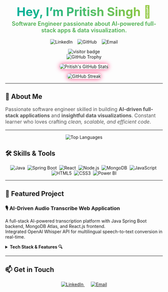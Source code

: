 <h1 align="center" style="font-weight: 700; font-size: 2.4rem; margin-bottom: 5px;">
  <span style="background: linear-gradient(90deg, #00b09b, #96c93d); -webkit-background-clip: text; -webkit-text-fill-color: transparent;">
    Hey, I’m Pritish Singh 👋
  </span>
</h1>

<p align="center" style="font-size: 18px; font-weight: 600; color: #4CAF50; margin-top: 0;">
  Software Engineer passionate about AI-powered full-stack apps & data visualization.
</p>

<p align="center">
  <a href="https://linkedin.com/in/pritishsg13/" target="_blank" rel="noopener" style="text-decoration:none;">
    <img src="https://img.shields.io/badge/LinkedIn-0A66C2?style=flat-square&logo=linkedin&logoColor=white" alt="LinkedIn" />
  </a>
  &nbsp;&nbsp;
  <a href="https://github.com/PritishSingh13" target="_blank" rel="noopener" style="text-decoration:none;">
    <img src="https://img.shields.io/badge/GitHub-181717?style=flat-square&logo=github&logoColor=white" alt="GitHub" />
  </a>
  &nbsp;&nbsp;
  <a href="mailto:pritishsg13@gmail.com" target="_blank" rel="noopener" style="text-decoration:none;">
    <img src="https://img.shields.io/badge/Email-D14836?style=flat-square&logo=gmail&logoColor=white" alt="Email" />
  </a>
</p>

<p align="center">
  <!-- Visitor Badge -->
  <img src="https://visitor-badge.laobi.icu/badge?page_id=PritishSingh13" alt="visitor badge" />

  <!-- GitHub Trophy Showcase -->
  <br />
  <img src="https://github-profile-trophy.vercel.app/?username=PritishSingh13&theme=gruvbox" alt="GitHub Trophy" />
</p>

<p align="center">
  <img src="https://github-readme-stats.vercel.app/api?username=PritishSingh13&show_icons=true&theme=radical&hide_border=true&count_private=true" alt="Pritish's GitHub Stats" style="border-radius: 15px; box-shadow: 0 0 15px #ff4081;" />
</p>

<p align="center">
  <img src="https://github-readme-streak-stats.herokuapp.com/?user=PritishSingh13&theme=radical&hide_border=true" alt="GitHub Streak" style="border-radius: 15px; box-shadow: 0 0 15px #ff4081;" />
</p>

---

## 🚀 About Me

<p style="font-size: 16px; color: #555;">
Passionate software engineer skilled in building <b>AI-driven full-stack applications</b> and <b>insightful data visualizations</b>.  
Constant learner who loves crafting <em>clean, scalable, and efficient code</em>.
</p>

---
<p align="center">
  <img src="https://github-readme-stats.vercel.app/api/top-langs/?username=PritishSingh13&layout=compact&theme=radical" alt="Top Languages" />
</p>


## 🛠️ Skills & Tools

<p align="center">
  <img alt="Java" src="https://img.shields.io/badge/Java-ED8B00?style=plastic&logo=java&logoColor=white" />&nbsp;
  <img alt="Spring Boot" src="https://img.shields.io/badge/SpringBoot-6DB33F?style=plastic&logo=springboot&logoColor=white" />&nbsp;
  <img alt="React" src="https://img.shields.io/badge/React-61DAFB?style=plastic&logo=react&logoColor=black" />&nbsp;
  <img alt="Node.js" src="https://img.shields.io/badge/Node.js-339933?style=plastic&logo=node.js&logoColor=white" />&nbsp;
  <img alt="MongoDB" src="https://img.shields.io/badge/MongoDB-47A248?style=plastic&logo=mongodb&logoColor=white" />&nbsp;
  <img alt="JavaScript" src="https://img.shields.io/badge/JavaScript-F7DF1E?style=plastic&logo=javascript&logoColor=black" />&nbsp;
  <img alt="HTML5" src="https://img.shields.io/badge/HTML5-E34F26?style=plastic&logo=html5&logoColor=white" />&nbsp;
  <img alt="CSS3" src="https://img.shields.io/badge/CSS3-1572B6?style=plastic&logo=css3&logoColor=white" />&nbsp;
  <img alt="Power BI" src="https://img.shields.io/badge/Power_BI-F2C811?style=plastic&logo=microsoft-power-bi&logoColor=black" />
</p>

---

## 📂 Featured Project

### 🎙️ AI-Driven Audio Transcribe Web Application

A full-stack AI-powered transcription platform with Java Spring Boot backend, MongoDB Atlas, and React.js frontend.  
Integrated OpenAI Whisper API for multilingual speech-to-text conversion in real-time.

<details>
  <summary style="font-weight: bold; cursor: pointer;">Tech Stack & Features 🔍</summary>

- Backend: Java, Spring Boot, MongoDB  
- Frontend: React.js, JavaScript (ES6)  
- AI Integration: OpenAI Whisper API  
- Security: JWT Authentication  
- Features: File upload, real-time transcription, multi-language support

</details>

---

## 📫 Get in Touch

<p align="center">
  <a href="https://linkedin.com/in/pritishsg13/" target="_blank" rel="noopener" style="margin-right: 20px;">
    <img src="https://img.shields.io/badge/LinkedIn-0A66C2?style=for-the-badge&logo=linkedin&logoColor=white" alt="LinkedIn" />
  </a>
  <a href="mailto:pritishsg13@gmail.com" target="_blank" rel="noopener">
    <img src="https://img.shields.io/badge/Gmail-D14836?style=for-the-badge&logo=gmail&logoColor=white" alt="Email" />
  </a>
</p>
